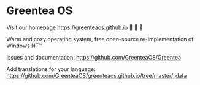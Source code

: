 # Greentea OS

Visit our homepage https://greenteaos.github.io :green_heart: :green_heart: :green_heart:

Warm and cozy operating system, free open-source re-implementation of Windows NT™

Issues and documentation: https://github.com/GreenteaOS/Greentea

Add translations for your language: https://github.com/GreenteaOS/greenteaos.github.io/tree/master/_data
